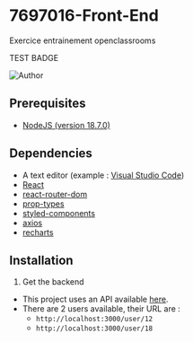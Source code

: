 # 7697016-Front-End
Exercice entrainement openclassrooms

TEST BADGE

![Author](<https://img.shields.io/badge/Author-Nicolas%20Vyplasil-green>)

## Prerequisites

- [NodeJS (version 18.7.0)](https://nodejs.org/en/)

## Dependencies

- A text editor (example : [Visual Studio Code](https://code.visualstudio.com/))
- [React](https://reactjs.org/)
- [react-router-dom](https://reactrouter.com/web/guides/quick-start)
- [prop-types](https://github.com/facebook/prop-types)
- [styled-components](https://styled-components.com/)
- [axios](https://axios-http.com/)
- [recharts](https://recharts.org/en-US/)

## Installation

1. Get the backend

- This project uses an API available [here](https://github.com/OpenClassrooms-Student-Center/P9-front-end-dashboard).
- There are 2 users available, their URL are :
  - `http://localhost:3000/user/12`
  - `http://localhost:3000/user/18`

